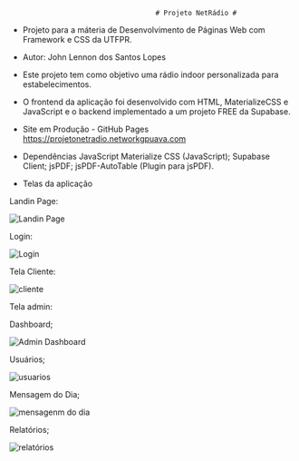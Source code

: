                                         # Projeto NetRádio #

- Projeto para a máteria de Desenvolvimento de Páginas Web com Framework e CSS da UTFPR.


- Autor: John Lennon dos Santos Lopes

- Este projeto tem como objetivo uma rádio indoor personalizada para estabelecimentos.

- O frontend da aplicação foi desenvolvido com HTML, MaterializeCSS e JavaScript e o backend implementado a um projeto FREE da Supabase.


- Site em Produção - GitHub Pages
https://projetonetradio.networkgpuava.com


- Dependências JavaScript
Materialize CSS (JavaScript);
Supabase Client;
jsPDF;
jsPDF-AutoTable (Plugin para jsPDF).


- Telas da aplicação

Landin Page:

![Landin Page](https://github.com/user-attachments/assets/0a6ae5c6-fa7b-4662-939e-c0f3e7aacba7)

Login:

![Login](https://github.com/user-attachments/assets/912da25e-2c4b-4340-9f2e-c88f05c980eb)

Tela Cliente:

![cliente](https://github.com/user-attachments/assets/5f0ca00e-8e49-43c2-bc6e-2166d37732d8)

Tela admin:

Dashboard;

![Admin Dashboard](https://github.com/user-attachments/assets/5521ddce-6253-4aea-b461-4162f2ca4483)

Usuários;

![usuarios](https://github.com/user-attachments/assets/5cda77a7-b5c7-4c70-b4e9-a73c895a31f8)

Mensagem do Dia;

![mensagenm do dia](https://github.com/user-attachments/assets/1884f460-8234-4903-ad7e-b3ae7062db05)

Relatórios;

![relatórios](https://github.com/user-attachments/assets/47593cf0-ae23-415b-86b2-1ffd4417f9a9)






